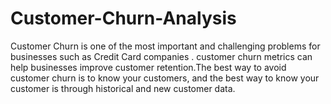 # Customer-Churn-Analysis
Customer Churn is one of the most important and challenging problems for businesses such as Credit Card companies . customer churn metrics can help businesses improve customer retention.The best way to avoid customer churn is to know your customers, and the best way to know your customer is through historical and new customer data.
